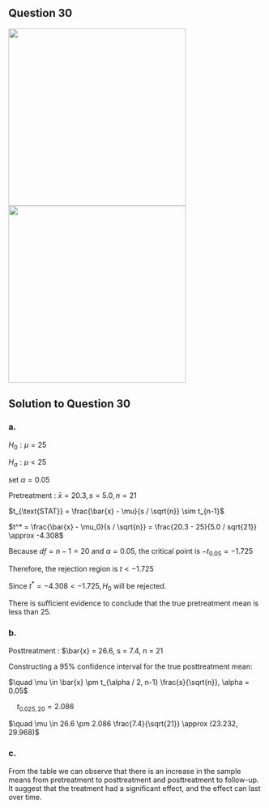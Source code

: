 ## Question 30
<img src="https://github.com/user-attachments/assets/ab9ea45a-4512-465d-9a83-9866cbc51254" width="350">
<img src="https://github.com/user-attachments/assets/7bf54b05-85f6-41ec-9efe-214d2ec9e3a1" width="350">

## Solution to Question 30
### a.
$H_0 : \mu = 25$  

$H_a : \mu < 25$

set $\alpha = 0.05$

Pretreatment : $\bar{x} = 20.3, s = 5.0, n = 21$           

$t_{\text{STAT}} = \frac{\bar{x} - \mu}{s / \sqrt{n}} \sim t_{n-1}$  

$t^* = \frac{\bar{x} - \mu_0}{s / \sqrt{n}} = \frac{20.3 - 25}{5.0 / sqrt{21}} \approx -4.308$

Because $df = n - 1 = 20$ and $\alpha = 0.05$, the critical point is $-t_{0.05} = -1.725$

Therefore, the rejection region is $t < -1.725$

Since $t^* = -4.308 < -1.725, H_0$ will be rejected.

There is sufficient evidence to conclude that the true pretreatment mean is less than 25.

### b.
Posttreatment : $\bar{x} = 26.6, s = 7.4, n = 21

Constructing a 95% confidence interval for the true posttreatment mean:

$\quad \mu \in \bar{x} \pm t_{\alpha / 2, n-1} \frac{s}{\sqrt{n}}, \alpha = 0.05$

$\quad t_{0.025, 20} = 2.086$

$\quad \mu \in 26.6 \pm 2.086 \frac{7.4}{\sqrt{21}} \approx (23.232, 29.968)$

### c.
From the table we can observe that there is an increase in the sample means from pretreatment to posttreatment
and posttreatment to follow-up. It suggest that the treatment had a significant effect, and the effect can last over time.
